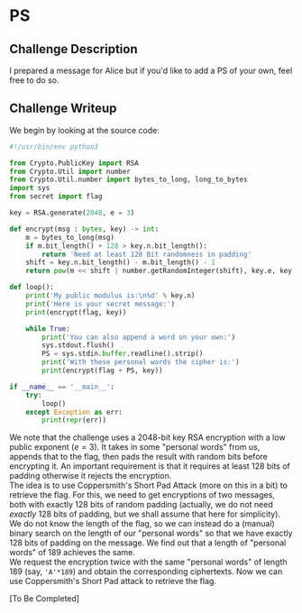 # PS

## Challenge Description
I prepared a message for Alice but if you'd like to add a PS of your own, feel free to do so.

## Challenge Writeup
We begin by looking at the source code:

```py
#!/usr/bin/env python3

from Crypto.PublicKey import RSA
from Crypto.Util import number
from Crypto.Util.number import bytes_to_long, long_to_bytes
import sys
from secret import flag

key = RSA.generate(2048, e = 3)

def encrypt(msg : bytes, key) -> int:
	m = bytes_to_long(msg)
	if m.bit_length() + 128 > key.n.bit_length():
		return 'Need at least 128 Bit randomness in padding'
	shift = key.n.bit_length() - m.bit_length() - 1
	return pow(m << shift | number.getRandomInteger(shift), key.e, key.n)

def loop():
	print('My public modulus is:\n%d' % key.n)
	print('Here is your secret message:')
	print(encrypt(flag, key))

	while True:
		print('You can also append a word on your own:')
		sys.stdout.flush()
		PS = sys.stdin.buffer.readline().strip()
		print('With these personal words the cipher is:')
		print(encrypt(flag + PS, key))

if __name__ == '__main__':
	try:
		loop()
	except Exception as err:
		print(repr(err))
```

We note that the challenge uses a 2048-bit key RSA encryption with a low public exponent ($e = 3$). It takes in some "personal words" from us, appends that to the flag, then pads the result with random bits before encrypting it. An important requirement is that it requires at least 128 bits of padding otherwise it rejects the encryption. <br>
The idea is to use Coppersmith's Short Pad Attack (more on this in a bit) to retrieve the flag. For this, we need to get encryptions of two messages, both with exactly 128 bits of random padding (actually, we do not need _exactly_ 128 bits of padding, but we shall assume that here for simplicity). We do not know the length of the flag, so we can instead do a (manual) binary search on the length of our "personal words" so that we have exactly 128 bits of padding on the message. We find out that a length of "personal words" of 189 achieves the same.<br>
We request the encryption twice with the same "personal words" of length 189 (say, `'A'*189`) and obtain the corresponding ciphertexts. Now we can use Coppersmith's Short Pad attack to retrieve the flag.

[To Be Completed]

